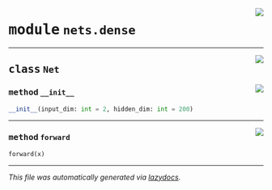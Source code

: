 <!-- markdownlint-disable -->

<a href="../nets/dense.py#L0"><img align="right" style="float:right;" src="https://img.shields.io/badge/-source-cccccc?style=flat-square"></a>

# <kbd>module</kbd> `nets.dense`






---

<a href="../nets/dense.py#L3"><img align="right" style="float:right;" src="https://img.shields.io/badge/-source-cccccc?style=flat-square"></a>

## <kbd>class</kbd> `Net`




<a href="../nets/dense.py#L4"><img align="right" style="float:right;" src="https://img.shields.io/badge/-source-cccccc?style=flat-square"></a>

### <kbd>method</kbd> `__init__`

```python
__init__(input_dim: int = 2, hidden_dim: int = 200)
```








---

<a href="../nets/dense.py#L14"><img align="right" style="float:right;" src="https://img.shields.io/badge/-source-cccccc?style=flat-square"></a>

### <kbd>method</kbd> `forward`

```python
forward(x)
```








---

_This file was automatically generated via [lazydocs](https://github.com/ml-tooling/lazydocs)._
